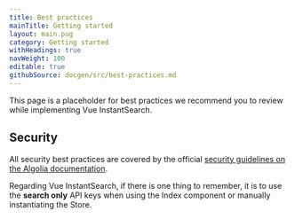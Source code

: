 ```yaml
---
title: Best practices
mainTitle: Getting started
layout: main.pug
category: Getting started
withHeadings: true
navWeight: 100
editable: true
githubSource: docgen/src/best-practices.md
---
```


This page is a placeholder for best practices we recommend you to review while implementing Vue InstantSearch.

## Security

All security best practices are covered by the official [security guidelines on the Algolia documentation](https://www.algolia.com/doc/guides/security/best-security-practices/#guides).

Regarding Vue InstantSearch, if there is one thing to remember, it is to use the **search only** API keys when using the Index component or manually instantiating the Store.
